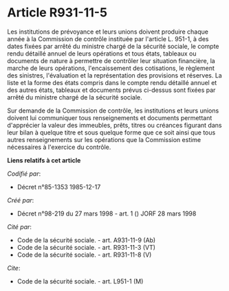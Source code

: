 # Article R931-11-5

Les institutions de prévoyance et leurs unions doivent produire chaque année à la Commission de contrôle instituée par
l'article L. 951-1, à des dates fixées par arrêté du ministre chargé de la sécurité sociale, le compte rendu détaillé annuel
de leurs opérations et tous états, tableaux ou documents de nature à permettre de contrôler leur situation financière, la
marche de leurs opérations, l'encaissement des cotisations, le règlement des sinistres, l'évaluation et la représentation des
provisions et réserves. La liste et la forme des états compris dans le compte rendu détaillé annuel et des autres états,
tableaux et documents prévus ci-dessus sont fixées par arrêté du ministre chargé de la sécurité sociale.

Sur demande de la Commission de contrôle, les institutions et leurs unions doivent lui communiquer tous renseignements et
documents permettant d'apprécier la valeur des immeubles, prêts, titres ou créances figurant dans leur bilan à quelque titre
et sous quelque forme que ce soit ainsi que tous autres renseignements sur les opérations que la Commission estime
nécessaires à l'exercice du contrôle.

**Liens relatifs à cet article**

_Codifié par_:

  - Décret n°85-1353 1985-12-17

_Créé par_:

  - Décret n°98-219 du 27 mars 1998 - art. 1 () JORF 28 mars 1998

_Cité par_:

  - Code de la sécurité sociale. - art. A931-11-9 (Ab)
  - Code de la sécurité sociale. - art. R931-11-3 (VT)
  - Code de la sécurité sociale. - art. R931-11-8 (V)

_Cite_:

  - Code de la sécurité sociale. - art. L951-1 (M)
